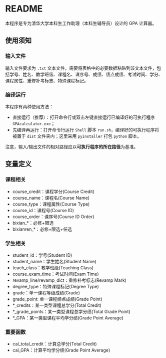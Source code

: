 # README

本程序是专为清华大学本科生工作助理（本科生辅导员）设计的 GPA 计算器。

## 使用须知

### 输入文件

输入文件要求为 `.txt` 文本文件，需要将表格中的必要数据粘贴到该文本文件，包括学号、姓名、教学班级、课程名、课序号、成绩、绩点成绩、考试时间、学分、课程属性、重修补考标志、特殊课程标记。

### 编译运行

本程序有两种使用方法：

* 直接运行（推荐）：打开命令行或双击左键直接运行已编译好的可执行程序 `GPAcalculator.exe`；
* 先编译再运行：打开命令行运行 `Shell` 脚本 `run.sh`，编译好的可执行程序将被置于 `dist` 文件夹内；这里采用 `pyinstaller` 打包 `python` 脚本。

注意，输入/输出文件的相对路径应以**可执行程序的所在路径**为基准。

## 变量定义

### 课程相关

* course_credit：课程学分(Course Credit)
* course_name：课程名(Course Name)
* course_type：课程属性(Course Type)
* course_id：课程号(Course ID)
* course_order：课序号(Course ID Order)
* bixian_*：必修+限选
* bixianren_*：必修+限选+任选

### 学生相关

* student_id：学号(Student ID)
* student_name：学生姓名(Student Name)
* teach_class：教学班级(Teaching Class)
* course_exam_time：考试时间(Exam Time)
* revamp_line/revamp_dict：重修补考标志(Revamp Mark)
* degree_type：特殊课程标记(Degree Type)
* grade：单一课程等级成绩(Grade)
* grade_point: 单一课程绩点成绩(Grade Point)
* *_credits：某一类型课程总学分(Total Credit)
* *_grade_points：某一类型课程总学分绩(Total Grade Point)
* *_GPA：某一类型课程平均学分绩(Grade Point Average)

### 重要函数

* cal_total_credit：计算总学分(Total Credit)
* cal_GPA：计算平均学分绩(Grade Point Average)
